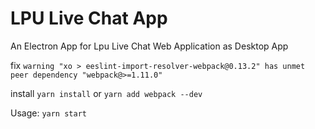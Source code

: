 # LPU Live Chat App

An Electron App for Lpu Live Chat Web Application as Desktop App

fix `warning "xo > eeslint-import-resolver-webpack@0.13.2" has unmet peer dependency "webpack@>=1.11.0"`

install `yarn install` or `yarn add webpack --dev`

Usage: `yarn start`

